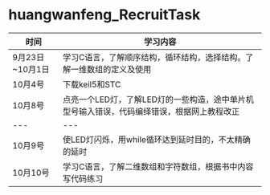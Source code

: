 # huangwanfeng_RecruitTask
                                                                                                        
   | 时间 | 学习内容 |  
   | --- | ---|  
   | 9月23日~10月1日 | 学习C语言，了解顺序结构，循环结构，选择结构。了解一维数组的定义及使用 |  
   | 10月4号 | 下载keil5和STC |  
   | 10月8号 | 点亮一个LED灯，了解LED灯的一些构造，途中单片机型号输入错误，代码编绎错误，根据网上教程改正 |    
   | --- | --- |
   | 10月9号 | 使LED灯闪烁，用while循环达到延时目的，不太精确的延时 |   
   | 10月10号 | 学习C语言，了解二维数组和字符数组，根据书中内容写代码练习 |  
